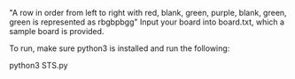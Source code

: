 "A row in order from left to right with red, blank, green, purple, blank, green, green is represented as rbgbpbgg"
Input your board into board.txt, which a sample board is provided.

To run, make sure python3 is installed and run the following:

python3 STS.py